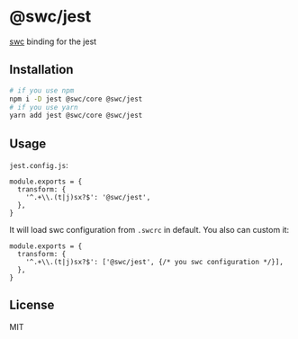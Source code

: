 # @swc/jest

[swc][] binding for the jest

## Installation

```sh
# if you use npm
npm i -D jest @swc/core @swc/jest
# if you use yarn
yarn add jest @swc/core @swc/jest
```

## Usage

`jest.config.js`:

```
module.exports = {
  transform: {
    '^.+\\.(t|j)sx?$': '@swc/jest',
  },
}
```

It will load swc configuration from `.swcrc` in default. You also can custom it:

```
module.exports = {
  transform: {
    '^.+\\.(t|j)sx?$': ['@swc/jest', {/* you swc configuration */}],
  },
}
```

## License

MIT

[swc]: https://swc.rs
